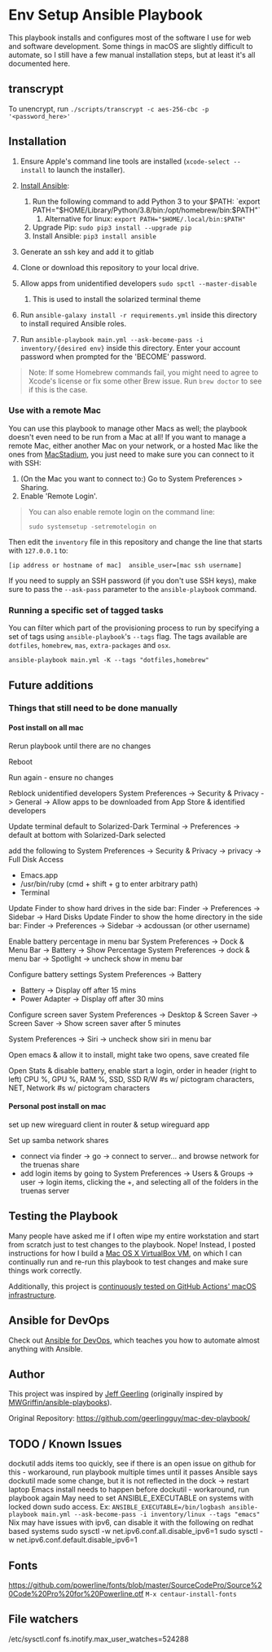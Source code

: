 # Env Setup Ansible Playbook

This playbook installs and configures most of the software I use for web and software development. Some things in macOS are slightly difficult to automate, so I still have a few manual installation steps, but at least it's all documented here.

## transcrypt

To unencrypt, run `./scripts/transcrypt -c aes-256-cbc -p '<password_here>'`

## Installation

  1. Ensure Apple's command line tools are installed (`xcode-select --install` to launch the installer).
  2. [Install Ansible](https://docs.ansible.com/ansible/latest/installation_guide/index.html):

     1. Run the following command to add Python 3 to your $PATH: `export PATH="$HOME/Library/Python/3.8/bin:/opt/homebrew/bin:$PATH"`
        1. Alternative for linux: `export PATH="$HOME/.local/bin:$PATH"`
     2. Upgrade Pip: `sudo pip3 install --upgrade pip`
     3. Install Ansible: `pip3 install ansible`

  3. Generate an ssh key and add it to gitlab
  4. Clone or download this repository to your local drive.
  5. Allow apps from unidentified developers `sudo spctl --master-disable`
     1. This is used to install the solarized terminal theme
  6. Run `ansible-galaxy install -r requirements.yml` inside this directory to install required Ansible roles.
  7. Run `ansible-playbook main.yml --ask-become-pass -i inventory/{desired env}` inside this directory. Enter your account password when prompted for the 'BECOME' password.

> Note: If some Homebrew commands fail, you might need to agree to Xcode's license or fix some other Brew issue. Run `brew doctor` to see if this is the case.

### Use with a remote Mac

You can use this playbook to manage other Macs as well; the playbook doesn't even need to be run from a Mac at all! If you want to manage a remote Mac, either another Mac on your network, or a hosted Mac like the ones from [MacStadium](https://www.macstadium.com), you just need to make sure you can connect to it with SSH:

  1. (On the Mac you want to connect to:) Go to System Preferences > Sharing.
  2. Enable 'Remote Login'.

> You can also enable remote login on the command line:
>
>     sudo systemsetup -setremotelogin on

Then edit the `inventory` file in this repository and change the line that starts with `127.0.0.1` to:

```
[ip address or hostname of mac]  ansible_user=[mac ssh username]
```

If you need to supply an SSH password (if you don't use SSH keys), make sure to pass the `--ask-pass` parameter to the `ansible-playbook` command.

### Running a specific set of tagged tasks

You can filter which part of the provisioning process to run by specifying a set of tags using `ansible-playbook`'s `--tags` flag. The tags available are `dotfiles`, `homebrew`, `mas`, `extra-packages` and `osx`.

    ansible-playbook main.yml -K --tags "dotfiles,homebrew"

## Future additions

### Things that still need to be done manually

#### Post install on all mac
Rerun playbook until there are no changes

Reboot

Run again - ensure no changes

Reblock unidentified developers System Preferences -> Security & Privacy -> General -> Allow apps to be downloaded from App Store & identified developers

Update terminal default to Solarized-Dark Terminal -> Preferences -> default at bottom with Solarized-Dark selected

add the following to System Preferences -> Security & Privacy -> privacy -> Full Disk Access
- Emacs.app
- /usr/bin/ruby (cmd + shift + g to enter arbitrary path)
- Terminal

Update Finder to show hard drives in the side bar: Finder -> Preferences -> Sidebar -> Hard Disks
Update Finder to show the home directory in the side bar: Finder -> Preferences -> Sidebar -> acdoussan (or other username)

Enable battery percentage in menu bar System Preferences -> Dock & Menu Bar -> Battery -> Show Percentage
System Preferences -> dock & menu bar -> Spotlight -> uncheck show in menu bar

Configure battery settings System Preferences -> Battery
- Battery -> Display off after 15 mins
- Power Adapter -> Display off after 30 mins

Configure screen saver System Preferences -> Desktop & Screen Saver -> Screen Saver -> Show screen saver after 5 minutes

System Preferences -> Siri -> uncheck show siri in menu bar

Open emacs & allow it to install, might take two opens, save created file

Open Stats & disable battery, enable start a login, order in header (right to left) CPU %, GPU %, RAM %, SSD, SSD R/W #s w/ pictogram characters, NET, Network #s w/ pictogram characters


#### Personal post install on mac
set up new wireguard client in router & setup wireguard app

Set up samba network shares
- connect via finder -> go -> connect to server... and browse network for the truenas share
- add login items by going to System Preferences -> Users & Groups -> user -> login items, clicking the +, and selecting all of the folders in the truenas server

## Testing the Playbook

Many people have asked me if I often wipe my entire workstation and start from scratch just to test changes to the playbook. Nope! Instead, I posted instructions for how I build a [Mac OS X VirtualBox VM](https://github.com/geerlingguy/mac-osx-virtualbox-vm), on which I can continually run and re-run this playbook to test changes and make sure things work correctly.

Additionally, this project is [continuously tested on GitHub Actions' macOS infrastructure](https://github.com/geerlingguy/mac-dev-playbook/actions?query=workflow%3ACI).

## Ansible for DevOps

Check out [Ansible for DevOps](https://www.ansiblefordevops.com/), which teaches you how to automate almost anything with Ansible.

## Author

This project was inspired by [Jeff Geerling](https://www.jeffgeerling.com/) (originally inspired by [MWGriffin/ansible-playbooks](https://github.com/MWGriffin/ansible-playbooks)).

Original Repository: https://github.com/geerlingguy/mac-dev-playbook/

## TODO / Known Issues
dockutil adds items too quickly, see if there is an open issue on github for this - workaround, run playbook multiple times until it passes
Ansible says dockutil made some change, but it is not reflected in the dock -> restart laptop
Emacs install needs to happen before dockutil - workaround, run playbook again
May need to set ANSIBLE_EXECUTABLE on systems with locked down sudo access. Ex: `ANSIBLE_EXECUTABLE=/bin/logbash ansible-playbook main.yml --ask-become-pass -i inventory/linux --tags "emacs"`
Nix may have issues with ipv6, can disable it with the following on redhat based systems
sudo sysctl -w net.ipv6.conf.all.disable_ipv6=1
sudo sysctl -w net.ipv6.conf.default.disable_ipv6=1

## Fonts
https://github.com/powerline/fonts/blob/master/SourceCodePro/Source%20Code%20Pro%20for%20Powerline.otf
`M-x centaur-install-fonts`

## File watchers
/etc/sysctl.conf
fs.inotify.max_user_watches=524288
